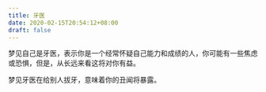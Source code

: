 ```yaml
---
title: 牙医
date: 2020-02-15T20:54:12+08:00
draft: false
---
```


梦见自己是牙医，表示你是一个经常怀疑自己能力和成绩的人，你可能有一些焦虑或恐惧，但是，从长远来看这将对你有益。<br>


梦见牙医在给别人拔牙，意味着你的丑闻将暴露。<br>
